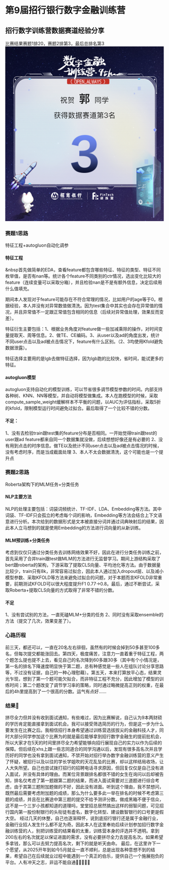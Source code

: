 # 第9届招行银行数字金融训练营
## 招行数字训练营数据赛道经验分享
比赛结果赛题1排20，赛题2排第3，最后总排名第3
![排名图](images/排名截图.jpg)
### 赛题1思路
特征工程+autogluon自动化调参
#### 特征工程
&nbsp首先做简单的EDA，查看feature都包含哪些特征、特征的类型、特征不同枚举值，是否有nan等。统计各个feature不同类别的ctr情况，选出变化比较大的feature（连续变量可以采取分箱），并且检验nan是不是有额外信息，决定后续用什么值填充。  
  
  期间本人发现对于feature可能存在不符合常理的情况，比如用户的age等于0。根据经验，本人并没有对异常数值做清洗。因为test集合中其实也会存在异常值的情况，并且异常值不一定跟正常值包含相同的信息（后续对异常值处理，效果反而变差）。
  
  特征衍生主要包括：1、根据业务角度对feature做一些加减乘除的操作，对时间变量提取天、周等信息。2、做TE、CE编码。3、从user以及ad的角度出发，统计不同user点击以及ad被点击情况下，feature有什么区别。（2、3均使用Kfold避免数据泄露）。
  
  特征选择主要用的是lgb去做特征选择，因为lgb跑的比较快，省时间，能试更多的特征。
#### autogluon模型
  autogluon支持自动化的模型训练，可以节省很多调节模型参数的时间。内部支持各种树、KNN、NN等模型，并自动将模型做集成。本人在跑模型的时候，采取compute_sample_weight缓解样本不平衡的问题，以AUC为评估指标，采取5折的kfold，限制模型运行时间避免过拟合。最后取得了一个比较不错的分数。
#### 不足：
1、没有去检验train跟test集的feature分布是否相同。一开始觉得train跟test的user跟ad feature都来自同一个数据集就没做，后续想想好像还是有必要的
2、没有用到点击的时序信息。做TE以及统计不同user点击以及ad被点击情况的时候，没有考虑时序，而是当成截面处理
3、本人不太会数据清洗，这个可能也是一个提升点
### 赛题2思路
Roberta架构下的MLM任务+分类任务
#### NLP主要方法
  NLP的处理主要包括：词袋词频统计、TF-IDF、LDA、Embedding等方法。其中词袋、TF-IDF只会孤立的考虑每个词的影响，Embedding等方法会结合上下文语意进行分析。本次给到的数据形式是文本被直接分词并通过词典映射后的结果，因此本人立马想到的就是使用Embedding的方法进行词向量的从新训练。
#### MLM预训练+分类任务
  考虑到仅仅只通过分类任务去训练网络效果不好，因此在进行分类任务训练之前，首先采用了合并train跟test做MLM的方法进行无监督学习。期间上游结构采取了bert跟roberta的架构，下游采取了提取CLS向量、平均池化等方法。由于数据量比较少，train只有8k，非常容易过拟合，因此本人通过加入dropout层、以及减小模型参数、采取KFOLD等方法来避免过拟合的问题，对于本题而言KFOLD非常重要，前期测试KFOLD可以很大程度提升F1 0.77->0.8。最后，通过不断尝试，采取Roberta+提取CLS向量的方式取得了非常不错的分数。
#### 不足
1、没有尝试别的方法，一直死磕MLM+分类的任务
2、同时没有采取ensemble的方法（提交了几次，效果变差了）。
 
### 心路历程
  前三天，都还可以，一直在20名左右徘徊，虽然有的时候会掉到50多甚至100多名，但每次提交都能涨回去。第四天，极度痛苦，注意力一直着重于特征工程，两个题怎么提也提不上去，看见自己的名次降到60多跟30多（其中有个小情况是，第一名的排名下降速度明显快于第二题，总有种感觉是一些人在组队讨论分享思路等，不过没有证据，自己的一种心理慰藉）。第五天，本来打算放平心态，结果灵光乍现，想到了第一个题可能欠拟合，而非特征工程不充分，因此增加了模型的训练时间；第二个题改变了调节学习率的策略，同时通过略微提高正则的权重，在最后的4h里提高到了一个很高的分数。运气有点好......
### 结果🥲
  拼尽全力但并没有收到面试通知，有些难过，因为比赛解说，自己认为9本两财硕的学历肯定能直接拿到面试机会。我可以接受筛选简历的行为，但是这一步为什么要发生在比赛之后。我相信招行本身希望通过训练营选拔拔尖的金融科技人才，同时大部分同学参加这个比赛为的就是最后能够拿到招行数字金融生的提前批机会，所以大家才在5天的时间里拼尽全力希望能够向招行展现自己的实力以作为后续的保障。但后续在xhs上跟一些志同道合的同学沟通以后，发现有很多高名次并且学历好的同学也没有拿到面试通知，不禁开始对招行举办数字金融训练营的意义产生了怀疑，被招行以及以往的学长学姐吹的天花乱坠的比赛，却以这样结局收场，让人大失所望。自己也尝试拨打招行的招聘电话寻求原因，但回复仅仅是自己没有进入面试，并没有具体的理由。而某位背景跟排名都很不错的女生在询问以后却被告知，排名仅考虑了第一题跟第二题的结果，而进入面试需要对三道题进行综合考虑，由于其第三题附加题做的不好，因此没有进面。听到这个理由，我不禁想问，既然最后需要考虑附加题的成绩，那么为什么要多此一举在排名的时候不考虑第三题的成绩，并且在比赛途中第三题的提交不给予测评分数。做成黑箱不便于信众，这不是一个三岁小孩都知道的道理吗，堂堂招总居然搞出这样的弱智问题，可见招行国内第一股份制银行的头衔徒有虚名，数字化转型、建设数智银行的口号更是假大空。
  经过几天的休整，自己也逐渐释怀，说到底招行银行还是属于金融行业，金融行业招人发生什么都不足为奇。因此本人在这里奉劝后续计划参加招行数字金融训练营的人，别把训练营的结果看的太重，训练营本身的评选并不透明。拿到200左右的名次就足以保证进面的需求，没有必要拼尽全力去提高名次。如果希望多拿钱，那么可以去努力提高名次，剩下的就是听天由命。
  最后，在这里许下一个愿望，从2025开年到如今5月就业一直不顺利，总是出现各种意想不到的结果，希望自己在后续就业过程中能遇到一个真正的伯乐，提供自己一个施展抱负的平台。人有冲天之志，非运不能自通🙏🙏🙏🙏🙏

